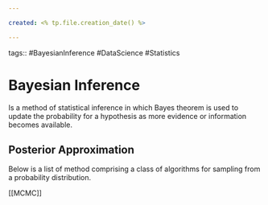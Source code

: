 ```yaml
---

created: <% tp.file.creation_date() %>

---
```

tags:: #BayesianInference #DataScience #Statistics 

# Bayesian Inference

Is a method of statistical inference in which Bayes theorem is used to update the probability for a hypothesis as more evidence or information becomes available.

## Posterior Approximation
Below is a list of method comprising a class of algorithms for sampling from a probability distribution.

[[MCMC]]


